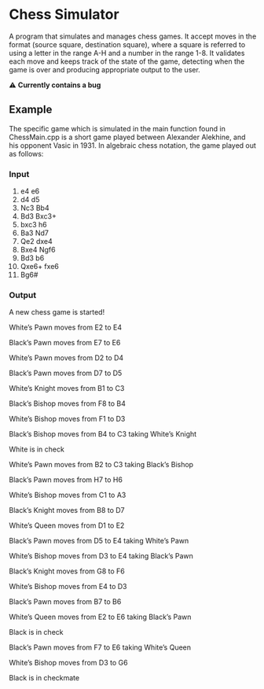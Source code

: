 # Chess Simulator
A program that simulates and manages chess games. It accept moves in the format (source square, destination square), where a square is referred to using a letter in the range A-H and a number in the range 1-8. It validates each move and keeps track of the state of the game, detecting when the game is over and producing appropriate output to the user.

:warning: **Currently contains a bug**

## Example 
The specific game which is simulated in the main function found in ChessMain.cpp is a short game played between Alexander Alekhine, and his opponent Vasic in 1931. In algebraic chess notation, the game played out as follows:

### Input
1. e4 e6
2. d4 d5
3. Nc3 Bb4
4. Bd3 Bxc3+
5. bxc3 h6
6. Ba3 Nd7
7. Qe2 dxe4
8. Bxe4 Ngf6
9. Bd3 b6
10. Qxe6+ fxe6
11. Bg6#

### Output
A new chess game is started!

White’s Pawn moves from E2 to E4

Black’s Pawn moves from E7 to E6

White’s Pawn moves from D2 to D4

Black’s Pawn moves from D7 to D5

White’s Knight moves from B1 to C3

Black’s Bishop moves from F8 to B4

White’s Bishop moves from F1 to D3

Black’s Bishop moves from B4 to C3 taking White’s Knight

White is in check

White’s Pawn moves from B2 to C3 taking Black’s Bishop

Black’s Pawn moves from H7 to H6

White’s Bishop moves from C1 to A3

Black’s Knight moves from B8 to D7

White’s Queen moves from D1 to E2

Black’s Pawn moves from D5 to E4 taking White’s Pawn

White’s Bishop moves from D3 to E4 taking Black’s Pawn

Black’s Knight moves from G8 to F6

White’s Bishop moves from E4 to D3

Black’s Pawn moves from B7 to B6

White’s Queen moves from E2 to E6 taking Black’s Pawn

Black is in check

Black’s Pawn moves from F7 to E6 taking White’s Queen

White’s Bishop moves from D3 to G6

Black is in checkmate

